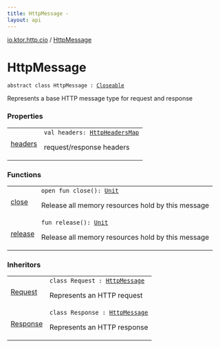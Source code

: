 ```yaml
---
title: HttpMessage - 
layout: api
---
```


<div class='api-docs-breadcrumbs'><a href="../index.html">io.ktor.http.cio</a> / <a href="./index.html">HttpMessage</a></div>

# HttpMessage

<div class="signature"><code><span class="keyword">abstract</span> <span class="keyword">class </span><span class="identifier">HttpMessage</span>&nbsp;<span class="symbol">:</span>&nbsp;<a href="http://docs.oracle.com/javase/6/docs/api/java/io/Closeable.html"><span class="identifier">Closeable</span></a></code></div>

Represents a base HTTP message type for request and response

### Properties

<table class="api-docs-table">
<tbody>
<tr>
<td markdown="1">

<a href="headers.html">headers</a>


</td>
<td markdown="1">
<div class="signature"><code><span class="keyword">val </span><span class="identifier">headers</span><span class="symbol">: </span><a href="../-http-headers-map/index.html"><span class="identifier">HttpHeadersMap</span></a></code></div>

request/response headers


</td>
</tr>
</tbody>
</table>

### Functions

<table class="api-docs-table">
<tbody>
<tr>
<td markdown="1">

<a href="close.html">close</a>


</td>
<td markdown="1">
<div class="signature"><code><span class="keyword">open</span> <span class="keyword">fun </span><span class="identifier">close</span><span class="symbol">(</span><span class="symbol">)</span><span class="symbol">: </span><a href="https://kotlinlang.org/api/latest/jvm/stdlib/kotlin/-unit/index.html"><span class="identifier">Unit</span></a></code></div>

Release all memory resources hold by this message


</td>
</tr>
<tr>
<td markdown="1">

<a href="release.html">release</a>


</td>
<td markdown="1">
<div class="signature"><code><span class="keyword">fun </span><span class="identifier">release</span><span class="symbol">(</span><span class="symbol">)</span><span class="symbol">: </span><a href="https://kotlinlang.org/api/latest/jvm/stdlib/kotlin/-unit/index.html"><span class="identifier">Unit</span></a></code></div>

Release all memory resources hold by this message


</td>
</tr>
</tbody>
</table>

### Inheritors

<table class="api-docs-table">
<tbody>
<tr>
<td markdown="1">

<a href="../-request/index.html">Request</a>


</td>
<td markdown="1">
<div class="signature"><code><span class="keyword">class </span><span class="identifier">Request</span>&nbsp;<span class="symbol">:</span>&nbsp;<a href="./index.md"><span class="identifier">HttpMessage</span></a></code></div>

Represents an HTTP request


</td>
</tr>
<tr>
<td markdown="1">

<a href="../-response/index.html">Response</a>


</td>
<td markdown="1">
<div class="signature"><code><span class="keyword">class </span><span class="identifier">Response</span>&nbsp;<span class="symbol">:</span>&nbsp;<a href="./index.md"><span class="identifier">HttpMessage</span></a></code></div>

Represents an HTTP response


</td>
</tr>
</tbody>
</table>
